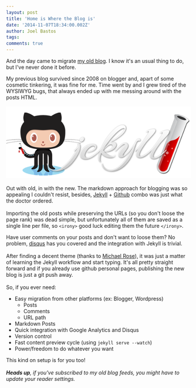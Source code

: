 ```yaml
---
layout: post
title: 'Home is Where the Blog is'
date: '2014-11-07T18:34:00.002Z'
author: Joel Bastos
tags:
comments: true
---
```

And the day came to migrate [my old blog](http://kintoandar.blogspot.com). I know it's an usual thing to do, but I've never done it before.

My previous blog survived since 2008 on blogger and, apart of some cosmetic tinkering, it was fine for me.
Time went by and I grew tired of the WYSIWYG bugs, that always ended up with me messing around with the posts HTML.
<br><br>
![jekyll github](/images/jekyll_github.png)
<br><br>
Out with old, in with the new. The markdown approach for blogging was so appealing I couldn't resist, besides, [Jekyll](http://jekyllrb.com/) + [Github](https://github.com/kintoandar) combo was just what the doctor ordered.
<br><br>
Importing the old posts while preserving the URLs (so you don't loose the page rank) was dead simple, but unfortunately all of them are saved as a single line per file, so `<irony>` good luck editing them the future `</irony>`.

Have user comments on your posts and don't want to loose them? No problem, [disqus](https://disqus.com/) has you covered and the integration with Jekyll is trivial.
<br><br>
After finding a decent theme (thanks to [Michael Rose](https://mademistakes.com/)), it was just a matter of learning the Jekyll workflow and start typing. It's all pretty straight forward and if you already use github personal pages, publishing the new blog is just a git push away.
<br><br>
So, if you ever need:

* Easy migration from other platforms (ex: Blogger, Wordpress)
  * Posts
  * Comments
  * URL path
* Markdown Posts
* Quick integration with Google Analytics and Disqus
* Version control
* Fast content preview cycle (using `jekyll serve --watch`)
* Power/freedom to do whatever you want

This kind on setup is for you too!
<br><br>
<i>**Heads up**, if you've subscribed to my old blog feeds, you might have to update your reader settings.</i>
